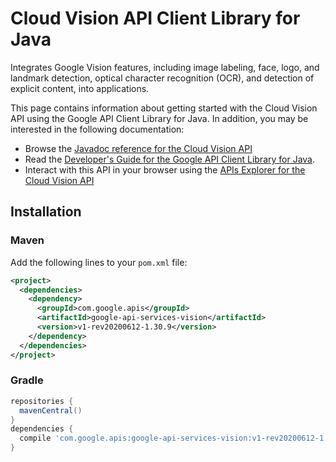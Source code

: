 # Cloud Vision API Client Library for Java

Integrates Google Vision features, including image labeling, face, logo, and landmark detection, optical character recognition (OCR), and detection of explicit content, into applications.

This page contains information about getting started with the Cloud Vision API
using the Google API Client Library for Java. In addition, you may be interested
in the following documentation:

* Browse the [Javadoc reference for the Cloud Vision API][javadoc]
* Read the [Developer's Guide for the Google API Client Library for Java][google-api-client].
* Interact with this API in your browser using the [APIs Explorer for the Cloud Vision API][api-explorer]

## Installation

### Maven

Add the following lines to your `pom.xml` file:

```xml
<project>
  <dependencies>
    <dependency>
      <groupId>com.google.apis</groupId>
      <artifactId>google-api-services-vision</artifactId>
      <version>v1-rev20200612-1.30.9</version>
    </dependency>
  </dependencies>
</project>
```

### Gradle

```gradle
repositories {
  mavenCentral()
}
dependencies {
  compile 'com.google.apis:google-api-services-vision:v1-rev20200612-1.30.9'
}
```

[javadoc]: https://googleapis.dev/java/google-api-services-vision/latest/index.html
[google-api-client]: https://github.com/googleapis/google-api-java-client/
[api-explorer]: https://developers.google.com/apis-explorer/#p/vision/v1/
